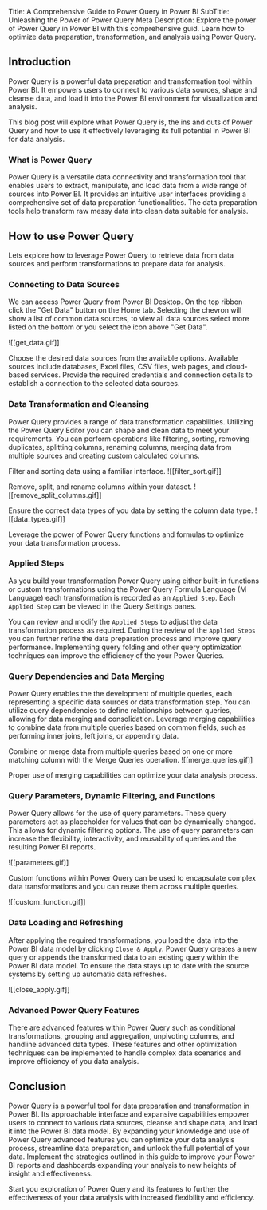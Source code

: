 Title: A Comprehensive Guide to Power Query in Power BI
SubTitle: Unleashing the Power of Power Query
Meta Description: Explore the power of Power Query in Power BI with this comprehensive guid. Learn how to optimize data preparation, transformation, and analysis using Power Query.

## Introduction

Power Query is a powerful data preparation and transformation tool within Power BI. It empowers users to connect to various data sources, shape and cleanse data, and load it into the Power BI environment for visualization and analysis. 

This blog post will explore what Power Query is, the ins and outs of Power Query and how to use it effectively leveraging its full potential in Power BI for data analysis.

### What is Power Query

Power Query is a versatile data connectivity and transformation tool that enables users to extract, manipulate, and load data from a wide range of sources into Power BI. It provides an intuitive user interfaces providing a comprehensive set of data preparation functionalities. The data preparation tools help transform raw messy data into clean data suitable for analysis.

## How to use Power Query

Lets explore how to leverage Power Query to retrieve data from data sources and perform transformations to prepare data for analysis.

### Connecting to Data Sources

We can access Power Query from Power BI Desktop. On the top ribbon click the "Get Data" button on the Home tab. Selecting the chevron will show a list of common data sources, to view all data sources select more listed on the bottom or you select the icon above "Get Data".

![[get_data.gif]]

Choose the desired data sources from the available options. Available sources include databases, Excel files, CSV files, web pages, and cloud-based services. Provide the required credentials and connection details to establish a connection to the selected data sources.

### Data Transformation and Cleansing

Power Query provides a range of data transformation capabilities. Utilizing the Power Query Editor you can shape and clean data to meet your requirements. You can perform operations like filtering, sorting, removing duplicates, splitting columns, renaming columns, merging data from multiple sources and creating custom calculated columns.

Filter and sorting data using a familiar interface.
![[filter_sort.gif]]

Remove, split, and rename columns within your dataset.
![[remove_split_columns.gif]]

Ensure the correct data types of you data by setting the column data type.
![[data_types.gif]]

Leverage the power of Power Query functions and formulas to optimize your data transformation process.

### Applied Steps

As you build your transformation Power Query using either built-in functions or custom transformations using the Power Query Formula Language (M Language) each transformation is recorded as an `Applied Step`. Each `Applied Step` can be viewed in the Query Settings panes.

You can review and modify the `Applied Steps` to adjust the data transformation process as required. During the review of the `Applied Steps` you can further refine the data preparation process and improve query performance. Implementing query folding and other query optimization techniques can improve the efficiency of the your Power Queries.

### Query Dependencies and Data Merging

Power Query enables the the development of multiple queries, each representing a specific data sources or data transformation step. You can utilize query dependencies to define relationships between queries, allowing for data merging and consolidation. Leverage merging capabilities to combine data from multiple queries based on common fields, such as performing inner joins, left joins, or appending data.

Combine or merge data from multiple queries based on one or more matching column with the Merge Queries operation.
![[merge_queries.gif]]


Proper use of merging capabilities can optimize your data analysis process.

### Query Parameters, Dynamic Filtering, and Functions

Power Query allows for the use of query parameters. These query parameters act as placeholder for values that can be dynamically changed. This allows for dynamic filtering options. The use of query parameters can increase the flexibility, interactivity, and reusability of queries and the resulting Power BI reports.

![[parameters.gif]]

Custom functions within Power Query can be used to encapsulate complex data transformations and you can reuse them across multiple queries.

![[custom_function.gif]]

### Data Loading and Refreshing

After applying the required transformations, you load the data into the Power BI data model by clicking `Close & Apply`. Power Query creates a new query or appends the transformed data to an existing query within the Power BI data model. To ensure the data stays up to date with the source systems by setting up automatic data refreshes.

![[close_apply.gif]]

### Advanced Power Query Features

There are advanced features within Power Query such as conditional transformations, grouping and aggregation, unpivoting columns, and handline advanced data types. These features and other optimization techniques can be implemented to handle complex data scenarios and improve efficiency of you data analysis.

## Conclusion

Power Query is a powerful tool for data preparation and transformation in Power BI. Its approachable interface and expansive capabilities empower users to connect to various data sources, cleanse and shape data, and load it into the Power BI data model. By expanding your knowledge and use of Power Query advanced features you can optimize your data analysis process, streamline data preparation, and unlock the full potential of your data. Implement the strategies outlined in this guide to improve your Power BI reports and dashboards expanding your analysis to new heights of insight and effectiveness.

Start you exploration of Power Query and its features to further the effectiveness of your data analysis with increased flexibility and efficiency.

